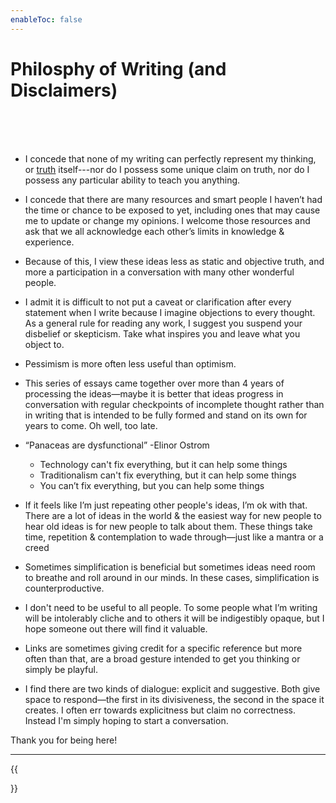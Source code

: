 ```yaml
---
enableToc: false
---
```


# Philosphy of Writing (and Disclaimers)

<br>
<br>
<br>

-   I concede that none of my writing can perfectly represent my thinking, or [truth](https://genius.com/Twain-in-the-high-of-the-morning-lyrics#:~:text=I%20recall%20that%20I%20used%20to%20despair%20at%20the%20lost%20chance%20of%20knowing%0AA%20much%20longed%20for%20beauty%0ABut%20now%20that%20I%20know%20it%27s%20my%20duty%20to%20love%20life%0ANot%20try%20and%20know%20life%0ATo%20show%20it%2Dto%20show%20I%20don%27t%20know%20yet%20I%20know%20that%20it%27s%20real) itself---nor do I possess some unique claim on truth, nor do I possess any particular ability to teach you anything.
-   I concede that there are many resources and smart people I haven’t had the time or chance to be exposed to yet, including ones that may cause me to update or change my opinions. I welcome those resources and ask that we all acknowledge each other’s limits in knowledge & experience.
-   Because of this, I view these ideas less as static and objective truth, and more a participation in a conversation with many other wonderful people.
-   I admit it is difficult to not put a caveat or clarification after every statement when I write because I imagine objections to every thought. As a general rule for reading any work, I suggest you suspend your disbelief or skepticism. Take what inspires you and leave what you object to. 
-   Pessimism is more often less useful than optimism.


-   This series of essays came together over more than 4 years of processing the ideas—maybe it is better that ideas progress in conversation with regular checkpoints of incomplete thought rather than in writing that is intended to be fully formed and stand on its own for years to come. Oh well, too late.


-  “Panaceas are dysfunctional” -Elinor Ostrom  
    -   Technology can't fix everything, but it can help some things
    -   Traditionalism can't fix everything, but it can help some things
    -   You can’t fix everything, but you can help some things


-   If it feels like I’m just repeating other people's ideas, I’m ok with that. There are a lot of ideas in the world & the easiest way for new people to hear old ideas is for new people to talk about them. These things take time, repetition & contemplation to wade through—just like a mantra or a creed 


-   Sometimes simplification is beneficial but sometimes ideas need room to breathe and roll around in our minds. In these cases, simplification is counterproductive.


-   I don't need to be useful to all people. To some people what I’m writing will be intolerably cliche and to others it will be indigestibly opaque, but I hope someone out there will find it valuable.
-   Links are sometimes giving credit for a specific reference but more often than that, are a broad gesture intended to get you thinking or simply be playful.
-   I find there are two kinds of dialogue: explicit and suggestive. Both give space to respond—the first in its divisiveness, the second in the space it creates. I often err towards explicitness but claim no correctness. Instead I'm simply hoping to start a conversation.



Thank you for being here!

---

{{<nav nextLink="/1-Relationship" nextText="1. Relationship →">}}

